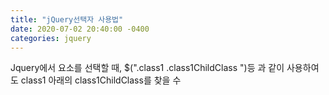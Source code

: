 ```yaml
---
title: "jQuery선택자 사용법"
date: 2020-07-02 20:40:00 -0400
categories: jquery
---
```

Jquery에서 요소를 선택할 때, $(".class1 .class1ChildClass ")등 과 같이 사용하여도 
class1 아래의 class1ChildClass를 찾을 수 
